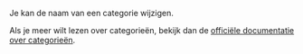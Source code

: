 Je kan de naam van een categorie wijzigen.

Als je meer wilt lezen over categorieën, bekijk dan de [officiële documentatie over categorieën](https://firefly-iii.readthedocs.io/en/latest/concepts/categories.html).